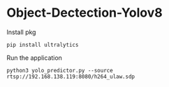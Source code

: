 # Object-Dectection-Yolov8

Install pkg
```
pip install ultralytics
```
Run the application
```
python3 yolo_predictor.py --source rtsp://192.168.138.119:8080/h264_ulaw.sdp
```
